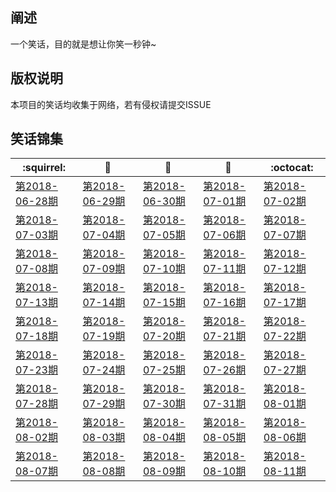 ## 阐述
 一个笑话，目的就是想让你笑一秒钟~

## 版权说明
本项目的笑话均收集于网络，若有侵权请提交ISSUE

## 笑话锦集
| :squirrel: | :jack_o_lantern: | :beer: | :fish_cake: | :octocat:
| ------- | ----- | ------------ | ------ | --------- |
| [第2018-06-28期](/joke/2018/06/28.md) | [第2018-06-29期](/joke/2018/06/29.md) | [第2018-06-30期](/joke/2018/06/30.md) | [第2018-07-01期](/joke/2018/07/01.md) | [第2018-07-02期](/joke/2018/07/02.md) 
| [第2018-07-03期](/joke/2018/07/03.md) | [第2018-07-04期](/joke/2018/07/04.md) | [第2018-07-05期](/joke/2018/07/05.md) | [第2018-07-06期](/joke/2018/07/06.md) | [第2018-07-07期](/joke/2018/07/07.md) 
| [第2018-07-08期](/joke/2018/07/08.md) | [第2018-07-09期](/joke/2018/07/09.md) | [第2018-07-10期](/joke/2018/07/10.md) | [第2018-07-11期](/joke/2018/07/11.md) | [第2018-07-12期](/joke/2018/07/12.md) 
| [第2018-07-13期](/joke/2018/07/13.md) | [第2018-07-14期](/joke/2018/07/14.md) | [第2018-07-15期](/joke/2018/07/15.md) | [第2018-07-16期](/joke/2018/07/16.md) | [第2018-07-17期](/joke/2018/07/17.md) 
| [第2018-07-18期](/joke/2018/07/18.md) | [第2018-07-19期](/joke/2018/07/19.md) | [第2018-07-20期](/joke/2018/07/20.md) | [第2018-07-21期](/joke/2018/07/21.md) | [第2018-07-22期](/joke/2018/07/22.md) 
| [第2018-07-23期](/joke/2018/07/23.md) | [第2018-07-24期](/joke/2018/07/24.md) | [第2018-07-25期](/joke/2018/07/25.md) | [第2018-07-26期](/joke/2018/07/26.md) | [第2018-07-27期](/joke/2018/07/27.md) 
| [第2018-07-28期](/joke/2018/07/28.md) | [第2018-07-29期](/joke/2018/07/29.md) | [第2018-07-30期](/joke/2018/07/30.md) | [第2018-07-31期](/joke/2018/07/31.md) | [第2018-08-01期](/joke/2018/08/01.md) 
| [第2018-08-02期](/joke/2018/08/02.md) | [第2018-08-03期](/joke/2018/08/03.md) | [第2018-08-04期](/joke/2018/08/04.md) | [第2018-08-05期](/joke/2018/08/05.md) | [第2018-08-06期](/joke/2018/08/06.md) 
| [第2018-08-07期](/joke/2018/08/07.md) | [第2018-08-08期](/joke/2018/08/08.md) | [第2018-08-09期](/joke/2018/08/09.md) | [第2018-08-10期](/joke/2018/08/10.md) | [第2018-08-11期](/joke/2018/08/11.md) 
